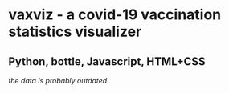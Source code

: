 # vaxviz - a covid-19 vaccination statistics visualizer
## Python, bottle, Javascript, HTML+CSS

<em>the data is probably outdated</em>
